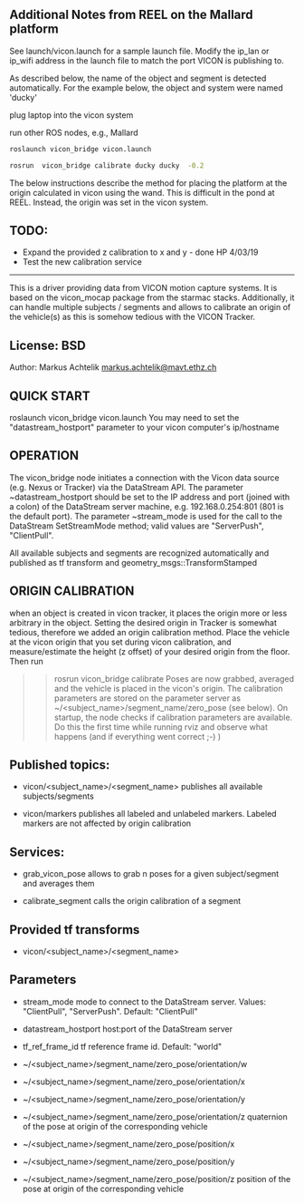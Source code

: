 ## Additional Notes from REEL on the Mallard platform

See launch/vicon.launch for a sample launch file. Modify the ip_lan or ip_wifi address in the launch file to match the port VICON is publishing to.

As described below, the name of the object and segment is detected automatically.
For the example below, the object and system were named 'ducky'

plug laptop into the vicon system 

run other ROS nodes, e.g., Mallard

```bash
roslaunch vicon_bridge vicon.launch
```

```bash
rosrun  vicon_bridge calibrate ducky ducky  -0.2
```

The below instructions describe the method for placing the platform at the origin calculated in vicon using the wand.
This is difficult in the pond at REEL. Instead, the origin was set in the vicon system.



## TODO:
- Expand the provided z calibration to x and y - done HP 4/03/19
- Test the new calibration service 

-----

This is a driver providing data from VICON motion capture systems. It is based on the vicon_mocap package from the starmac stacks. 
Additionally, it can handle multiple subjects / segments and allows to calibrate an origin of the vehicle(s) as this is somehow tedious with the VICON Tracker.

## License: BSD
Author: Markus Achtelik <markus.achtelik@mavt.ethz.ch> 

## QUICK START
roslaunch vicon_bridge vicon.launch
You may need to set the "datastream_hostport" parameter to your vicon computer's ip/hostname

## OPERATION
The vicon_bridge node initiates a connection with the Vicon data source (e.g. Nexus or Tracker)
via the DataStream API. The parameter ~datastream_hostport should be set to the IP address and port (joined with a colon)
of the DataStream server machine, e.g. 192.168.0.254:801 (801 is the default port). The parameter ~stream_mode is used for the call to the DataStream SetStreamMode method;
valid values are "ServerPush", "ClientPull". 

All available subjects and segments are recognized automatically and published as tf transform and geometry_msgs::TransformStamped

## ORIGIN CALIBRATION
when an object is created in vicon tracker, it places the origin more or less arbitrary in the object. 
Setting the desired origin in Tracker is somewhat tedious, therefore we added an origin calibration method. 
Place the vehicle at the vicon origin that you set during vicon calibration, and measure/estimate the height 
(z offset) of your desired origin from the floor. Then run 
>> rosrun vicon_bridge calibrate <subject name> <segment name> <z offset>
Poses are now grabbed, averaged and the vehicle is placed in the vicon's origin. The calibration parameters are stored on the parameter server as
~/<subject_name>/segment_name/zero_pose (see below). On startup, the node checks if calibration parameters are available. 
Do this the first time while running rviz and observe what happens (and if everything went correct ;-) )  


## Published topics: 
- vicon/<subject_name>/<segment_name>
  publishes all available subjects/segments
  
- vicon/markers
  publishes all labeled and unlabeled markers. Labeled markers are not affected by origin calibration
  
## Services:
- grab_vicon_pose
  allows to grab n poses for a given subject/segment and averages them
  
- calibrate_segment
  calls the origin calibration of a segment
  
## Provided tf transforms
- vicon/<subject_name>/<segment_name>

## Parameters
- stream_mode
  mode to connect to the DataStream server. Values: "ClientPull", "ServerPush". Default: "ClientPull"
- datastream_hostport
  host:port of the DataStream server
- tf_ref_frame_id
  tf reference frame id. Default: "world"
  
- ~/<subject_name>/segment_name/zero_pose/orientation/w
- ~/<subject_name>/segment_name/zero_pose/orientation/x
- ~/<subject_name>/segment_name/zero_pose/orientation/y
- ~/<subject_name>/segment_name/zero_pose/orientation/z
  quaternion of the pose at origin of the corresponding vehicle
  
- ~/<subject_name>/segment_name/zero_pose/position/x
- ~/<subject_name>/segment_name/zero_pose/position/y
- ~/<subject_name>/segment_name/zero_pose/position/z
  position of the pose at origin of the corresponding vehicle

